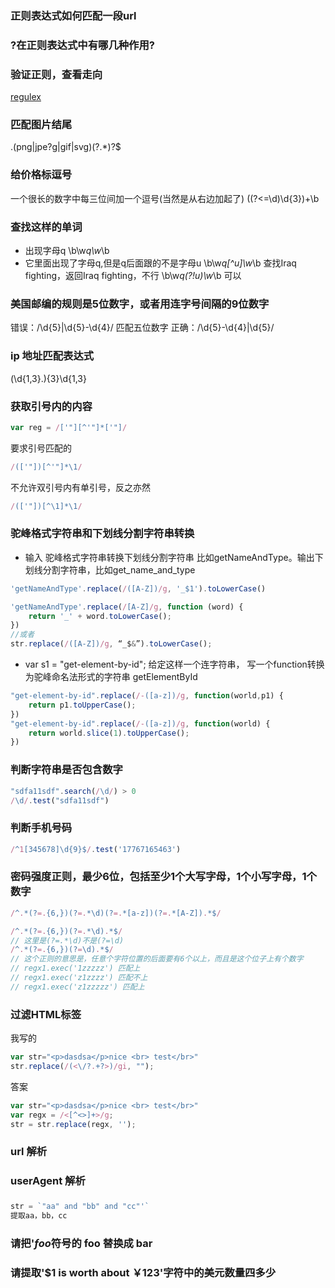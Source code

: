 
### 正则表达式如何匹配一段url 

### ?在正则表达式中有哪几种作用?

### 验证正则，查看走向
[regulex](https://jex.im/regulex/#!flags=&re=%5E(a%7Cb)*%3F%24)
### 匹配图片结尾
\.(png|jpe?g|gif|svg)(\?.*)?$
### 给价格标逗号
一个很长的数字中每三位间加一个逗号(当然是从右边加起了)
((?<=\d)\d{3})+\b

### 查找这样的单词
* 出现字母q
\b\w*q\w*\b
* 它里面出现了字母q,但是q后面跟的不是字母u
\b\w*q[^u]\w*\b 查找Iraq fighting，返回Iraq fighting，不行
\b\w*q(?!u)\w*\b 可以


### 美国邮编的规则是5位数字，或者用连字号间隔的9位数字
错误：/\d{5}|\d{5}-\d{4}/ 匹配五位数字
正确：/\d{5}-\d{4}|\d{5}/


### ip 地址匹配表达式
(\d{1,3}\.){3}\d{1,3}


### 获取引号内的内容
```js
var reg = /['"][^'"]*['"]/
```
要求引号匹配的
```js
/(['"])[^'"]*\1/
```
不允许双引号内有单引号，反之亦然
```js
/(['"])[^\1]*\1/
```

### 驼峰格式字符串和下划线分割字符串转换
* 输入 驼峰格式字符串转换下划线分割字符串
比如getNameAndType。输出下划线分割字符串，比如get_name_and_type
```js
'getNameAndType'.replace(/([A-Z])/g, '_$1').toLowerCase()
```
```js
'getNameAndType'.replace(/[A-Z]/g, function (word) {
    return '_' + word.toLowerCase();
})
//或者 
str.replace(/([A-Z])/g, “_$&”).toLowerCase();
```

* var s1 = "get-element-by-id"; 给定这样一个连字符串，
写一个function转换为驼峰命名法形式的字符串 getElementById
```js
"get-element-by-id".replace(/-([a-z])/g, function(world,p1) {
    return p1.toUpperCase();
})
"get-element-by-id".replace(/-([a-z])/g, function(world) {
    return world.slice(1).toUpperCase();
})
```
### 判断字符串是否包含数字
```js
"sdfa11sdf".search(/\d/) > 0
/\d/.test("sdfa11sdf")
```

### 判断手机号码
```js
/^1[345678]\d{9}$/.test('17767165463')
```

### 密码强度正则，最少6位，包括至少1个大写字母，1个小写字母，1个数字
```js
/^.*(?=.{6,})(?=.*\d)(?=.*[a-z])(?=.*[A-Z]).*$/
```

```js
/^.*(?=.{6,})(?=.*\d).*$/
// 这里是(?=.*\d)不是(?=\d)
/^.*(?=.{6,})(?=\d).*$/
// 这个正则的意思是，任意个字符位置的后面要有6个以上，而且是这个位子上有个数字
// regx1.exec('1zzzzz') 匹配上
// regx1.exec('z1zzzz') 匹配不上
// regx1.exec('z1zzzzz') 匹配上
```

### 过滤HTML标签
我写的
```js
var str="<p>dasdsa</p>nice <br> test</br>"
str.replace(/(<\/?.+?>)/gi, "");
```

答案
```js
var str="<p>dasdsa</p>nice <br> test</br>"
var regx = /<[^<>]+>/g;
str = str.replace(regx, '');
```

### url 解析

### userAgent 解析


### 
```js
str = `"aa" and "bb" and "cc"'`
提取aa，bb，cc
```


### 请把'$foo %foo foo'中前面是$符号的 foo 替换成 bar

### 请提取'$1 is worth about ￥123'字符中的美元数量四多少
